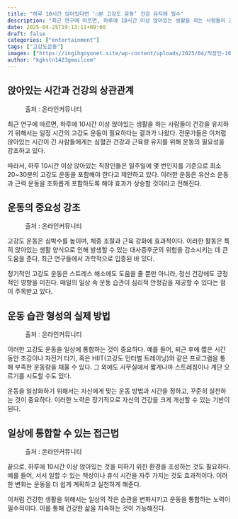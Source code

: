 ```yaml
---
title: "하루 10시간 앉아있다면 ‘○분 고강도 운동’ 건강 유지에 필수"
description: "최근 연구에 따르면, 하루에 10시간 이상 앉아있는 생활을 하는 사람들이 건강을 유지하기 위해서는 일정 시간의 고강도 운동이 필요하다는 결과가 나왔다. 전문가들은 이처럼 앉아있는 시간이 긴 사람들에게는 심혈관 건강과 근육량 유지를 위해 운동의 필요성을 강조하고 있다."
date: 2025-04-25T19:13:11+09:00
draft: false
categories: ["entertainment"]
tags: ["고강도운동"]
images: ["https://ingihgoyonet.site/wp-content/uploads/2025/04/직장인-1024x683.jpg", "https://ingihgoyonet.site/wp-content/uploads/2025/04/고강도운동-1024x716.jpg", "https://ingihgoyonet.site/wp-content/uploads/2025/04/자전거타기-1024x683.jpg", "https://ingihgoyonet.site/wp-content/uploads/2025/04/휴식-2-1024x683.jpg"]
author: "kgkstn1423gmailcom"
---
```


<h2 >앉아있는 시간과 건강의 상관관계</h2> <figure ><img src="https://ingihgoyonet.site/wp-content/uploads/2025/04/직장인-1024x683.jpg" alt="" style="aspect-ratio:16/9;object-fit:cover"/><figcaption >출처 : 온라인커뮤니티</figcaption></figure> <p>최근 연구에 따르면, 하루에 10시간 이상 앉아있는 생활을 하는 사람들이 건강을 유지하기 위해서는 일정 시간의 고강도 운동이 필요하다는 결과가 나왔다. 전문가들은 이처럼 앉아있는 시간이 긴 사람들에게는 심혈관 건강과 근육량 유지를 위해 운동의 필요성을 강조하고 있다.</p> <p>따라서, 하루 10시간 이상 앉아있는 직장인들은 일주일에 몇 번인지를 기준으로 최소 20~30분의 고강도 운동을 포함해야 한다고 제안하고 있다. 이러한 운동은 유산소 운동과 근력 운동을 조화롭게 포함하도록 해야 효과가 상승할 것이라고 전해진다.</p> <h2 >운동의 중요성 강조</h2> <figure ><img src="https://ingihgoyonet.site/wp-content/uploads/2025/04/고강도운동-1024x716.jpg" alt="" style="aspect-ratio:16/9;object-fit:cover"/><figcaption >출처 : 온라인커뮤니티</figcaption></figure> <p>고강도 운동은 심박수를 높이며, 체중 조절과 근육 강화에 효과적이다. 이러한 활동은 특히 앉아있는 생활 양식으로 인해 발생할 수 있는 대사증후군의 위험을 감소시키는 데 큰 도움을 준다. 최근 연구들에서 과학적으로 입증된 바 있다.</p> <p>정기적인 고강도 운동은 스트레스 해소에도 도움을 줄 뿐만 아니라, 정신 건강에도 긍정적인 영향을 미친다. 매일의 일상 속 운동 습관이 심리적 안정감을 제공할 수 있다는 점이 주목받고 있다.</p> <h2 >운동 습관 형성의 실제 방법</h2> <figure ><img src="https://ingihgoyonet.site/wp-content/uploads/2025/04/자전거타기-1024x683.jpg" alt="" style="aspect-ratio:16/9;object-fit:cover"/><figcaption >출처 : 온라인커뮤니티</figcaption></figure> <p>이러한 고강도 운동을 일상에 통합하는 것이 중요하다. 예를 들어, 퇴근 후에 짧은 시간 동안 조깅이나 자전거 타기, 혹은 HIIT(고강도 인터벌 트레이닝)와 같은 프로그램을 통해 부족한 운동량을 채울 수 있다. 그 외에도 사무실에서 짧게나마 스트레칭이나 계단 오르기를 시도할 수도 있다.</p> <p>운동을 일상화하기 위해서는 자신에게 맞는 운동 방법과 시간을 정하고, 꾸준히 실천하는 것이 중요하다. 이러한 노력은 장기적으로 자신의 건강을 크게 개선할 수 있는 기반이 된다.</p> <h2 >일상에 통합할 수 있는 접근법</h2> <figure ><img src="https://ingihgoyonet.site/wp-content/uploads/2025/04/휴식-2-1024x683.jpg" alt="" /><figcaption >출처 : 온라인커뮤니티</figcaption></figure> <p>끝으로, 하루에 10시간 이상 앉아있는 것을 피하기 위한 환경을 조성하는 것도 필요하다. 예를 들어, 서서 일할 수 있는 책상이나 휴식 시간을 자주 가지는 것도 효과적이다. 이러한 변화는 운동을 더 쉽게 계획하고 실천하게 해준다.</p> <p>이처럼 건강한 생활을 위해서는 일상의 작은 습관을 변화시키고 운동을 통합하는 노력이 필수적이다. 이를 통해 건강한 삶을 지속하는 것이 가능해진다.</p>
